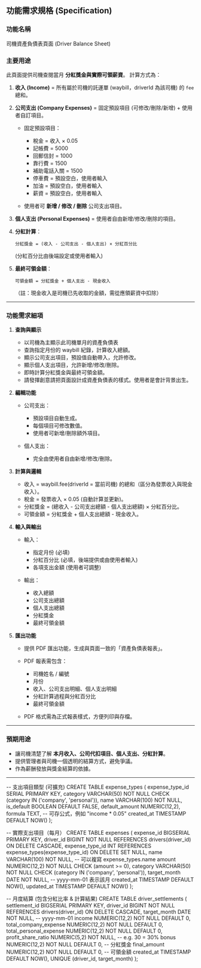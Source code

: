 ## 功能需求規格 (Specification)

### 功能名稱

司機資產負債表頁面 (Driver Balance Sheet)

### 主要用途

此頁面提供司機查閱當月 **分紅獎金與實際可領薪資**。
計算方式為：

1. **收入 (Income)** = 所有屬於司機的託運單 (waybill，driverId 為該司機) 的 `fee` 總和。
2. **公司支出 (Company Expenses)** = 固定預設項目 (可修改/刪除/新增) + 使用者自訂項目。

   - 固定預設項目：

     - 稅金 = 收入 × 0.05
     - 記帳費 = 5000
     - 回郵信封 = 1000
     - 靠行費 = 1500
     - 補助電話入關 = 1500
     - 停車費 = 預設空白，使用者輸入
     - 加油 = 預設空白，使用者輸入
     - 薪資 = 預設空白，使用者輸入

   - 使用者可 **新增 / 修改 / 刪除** 公司支出項目。

3. **個人支出 (Personal Expenses)** = 使用者自由新增/修改/刪除的項目。
4. **分紅計算**：

   ```
   分紅獎金 = (收入 - 公司支出 - 個人支出) × 分紅百分比
   ```

   (分紅百分比由後端設定或使用者輸入)

5. **最終可領金額**：

   ```
   可領金額 = 分紅獎金 + 個人支出 - 現金收入
   ```

   （註：現金收入是司機已先收取的金額，需從應領薪資中扣除）

---

### 功能需求細項

1. **查詢與顯示**

   - 以司機為主顯示此司機單月的資產負債表
   - 查詢指定月份的 waybill 紀錄，計算收入總額。
   - 顯示公司支出項目，預設值自動帶入，允許修改。
   - 顯示個人支出項目，允許新增/修改/刪除。
   - 即時計算分紅獎金與最終可領金額。
   - 請發揮創意請把頁面設計成資產負債表的樣式。使用者是會計背景出生。

2. **編輯功能**

   - 公司支出：

     - 預設項目自動生成。
     - 每個項目可修改數值。
     - 使用者可新增/刪除額外項目。

   - 個人支出：

     - 完全由使用者自由新增/修改/刪除。

3. **計算與邏輯**

   - 收入 = waybill.fee(driverId = 當前司機) 的總和（區分為發票收入與現金收入）。
   - 稅金 = 發票收入 × 0.05 (自動計算並更新)。
   - 分紅獎金 = (總收入 - 公司支出總額 - 個人支出總額) × 分紅百分比。
   - 可領金額 = 分紅獎金 + 個人支出總額 - 現金收入。

4. **輸入與輸出**

   - 輸入：

     - 指定月份 (必填)
     - 分紅百分比 (必填，後端提供或由使用者輸入)
     - 各項支出金額 (使用者可調整)

   - 輸出：

     - 收入總額
     - 公司支出總額
     - 個人支出總額
     - 分紅獎金
     - 最終可領金額

5. **匯出功能**

   - 提供 PDF 匯出功能，生成與頁面一致的「資產負債表報表」。
   - PDF 報表需包含：

     - 司機姓名 / 編號
     - 月份
     - 收入、公司支出明細、個人支出明細
     - 分紅計算過程與分紅百分比
     - 最終可領金額

   - PDF 格式需為正式報表樣式，方便列印與存檔。

---

### 預期用途

- 讓司機清楚了解 **本月收入、公司代扣項目、個人支出、分紅計算**。
- 提供管理者與司機一個透明的結算方式，避免爭議。
- 作為薪酬發放與獎金結算的依據。

---

-- 支出項目類型 (可擴充)
CREATE TABLE expense_types (
expense_type_id SERIAL PRIMARY KEY,
category VARCHAR(50) NOT NULL CHECK (category IN ('company', 'personal')),
name VARCHAR(100) NOT NULL,
is_default BOOLEAN DEFAULT FALSE,
default_amount NUMERIC(12,2),
formula TEXT, -- 可存公式，例如 "income \* 0.05"
created_at TIMESTAMP DEFAULT NOW()
);

-- 實際支出項目（每月）
CREATE TABLE expenses (
expense_id BIGSERIAL PRIMARY KEY,
driver_id BIGINT NOT NULL REFERENCES drivers(driver_id) ON DELETE CASCADE,
expense_type_id INT REFERENCES expense_types(expense_type_id) ON DELETE SET NULL,
name VARCHAR(100) NOT NULL, -- 可以複寫 expense_types.name
amount NUMERIC(12,2) NOT NULL CHECK (amount >= 0),
category VARCHAR(50) NOT NULL CHECK (category IN ('company', 'personal')),
target_month DATE NOT NULL, -- yyyy-mm-01 表示該月
created_at TIMESTAMP DEFAULT NOW(),
updated_at TIMESTAMP DEFAULT NOW()
);

-- 月度結算 (包含分紅比率 & 計算結果)
CREATE TABLE driver_settlements (
settlement_id BIGSERIAL PRIMARY KEY,
driver_id BIGINT NOT NULL REFERENCES drivers(driver_id) ON DELETE CASCADE,
target_month DATE NOT NULL, -- yyyy-mm-01
income NUMERIC(12,2) NOT NULL DEFAULT 0,
total_company_expense NUMERIC(12,2) NOT NULL DEFAULT 0,
total_personal_expense NUMERIC(12,2) NOT NULL DEFAULT 0,
profit_share_ratio NUMERIC(5,2) NOT NULL, -- e.g. 30 = 30%
bonus NUMERIC(12,2) NOT NULL DEFAULT 0, -- 分紅獎金
final_amount NUMERIC(12,2) NOT NULL DEFAULT 0, -- 可領金額
created_at TIMESTAMP DEFAULT NOW(),
UNIQUE (driver_id, target_month)
);
